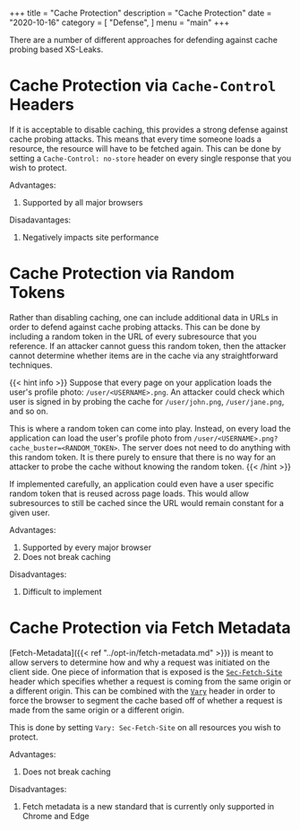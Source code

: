 +++
title = "Cache Protection"
description = "Cache Protection"
date = "2020-10-16"
category = [
    "Defense",
]
menu = "main"
+++

There are a number of different approaches for defending against cache probing based XS-Leaks. 

# Cache Protection via `Cache-Control` Headers

If it is acceptable to disable caching, this provides a strong defense against cache probing attacks. This means that every time someone loads a resource, the resource will have to be fetched again. This can be done by setting a `Cache-Control: no-store` header on every single response that you wish to protect. 

Advantages:
1. Supported by all major browsers

Disadavantages:
1. Negatively impacts site performance

# Cache Protection via Random Tokens

Rather than disabling caching, one can include additional data in URLs in order to defend against cache probing attacks. This can be done by including a random token in the URL of every subresource that you reference. If an attacker cannot guess this random token, then the attacker cannot determine whether items are in the cache via any straightforward techniques. 

{{< hint info >}}
Suppose that every page on your application loads the user's profile photo: `/user/<USERNAME>.png`. An attacker could check which user is signed in by probing the cache for `/user/john.png`, `/user/jane.png`, and so on. 

This is where a random token can come into play. Instead, on every load the application can load the user's profile photo from `/user/<USERNAME>.png?cache_buster=<RANDOM_TOKEN>`. The server does not need to do anything with this random token. It is there purely to ensure that there is no way for an attacker to probe the cache without knowing the random token. 
{{< /hint >}}

If implemented carefully, an application could even have a user specific random token that is reused across page loads. This would allow subresources to still be cached since the URL would remain constant for a given user. 

Advantages:
1. Supported by every major browser
2. Does not break caching

Disadvantages:
1. Difficult to implement

# Cache Protection via Fetch Metadata

[Fetch-Metadata]({{< ref "../opt-in/fetch-metadata.md" >}}) is meant to allow servers to determine how and why a request was initiated on the client side. One piece of information that is exposed is the [`Sec-Fetch-Site`](https://developer.mozilla.org/en-US/docs/Web/HTTP/Headers/Sec-Fetch-Site) header which specifies whether a request is coming from the same origin or a different origin. This can be combined with the [`Vary`](https://developer.mozilla.org/en-US/docs/Web/HTTP/Headers/Vary) header in order to force the browser to segment the cache based off of whether a request is made from the same origin or a different origin. 

This is done by setting `Vary: Sec-Fetch-Site` on all resources you wish to protect. 

Advantages:
1. Does not break caching

Disadvantages:
1. Fetch metadata is a new standard that is currently only supported in Chrome and Edge
